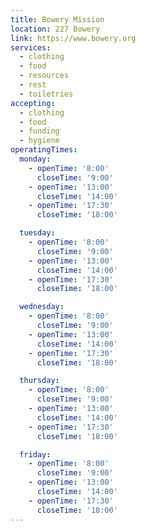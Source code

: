 ```yaml
---
title: Bowery Mission
location: 227 Bowery
link: https://www.bowery.org
services:
  - clothing
  - food
  - resources
  - rest
  - toiletries
accepting:
  - clothing
  - food
  - funding
  - hygiene
operatingTimes:
  monday:
    - openTime: '8:00'
      closeTime: '9:00'
    - openTime: '13:00'
      closeTime: '14:00'
    - openTime: '17:30'
      closeTime: '18:00'

  tuesday:
    - openTime: '8:00'
      closeTime: '9:00'
    - openTime: '13:00'
      closeTime: '14:00'
    - openTime: '17:30'
      closeTime: '18:00'

  wednesday:
    - openTime: '8:00'
      closeTime: '9:00'
    - openTime: '13:00'
      closeTime: '14:00'
    - openTime: '17:30'
      closeTime: '18:00'

  thursday:
    - openTime: '8:00'
      closeTime: '9:00'
    - openTime: '13:00'
      closeTime: '14:00'
    - openTime: '17:30'
      closeTime: '18:00'

  friday:
    - openTime: '8:00'
      closeTime: '9:00'
    - openTime: '13:00'
      closeTime: '14:00'
    - openTime: '17:30'
      closeTime: '18:00'
---
```

